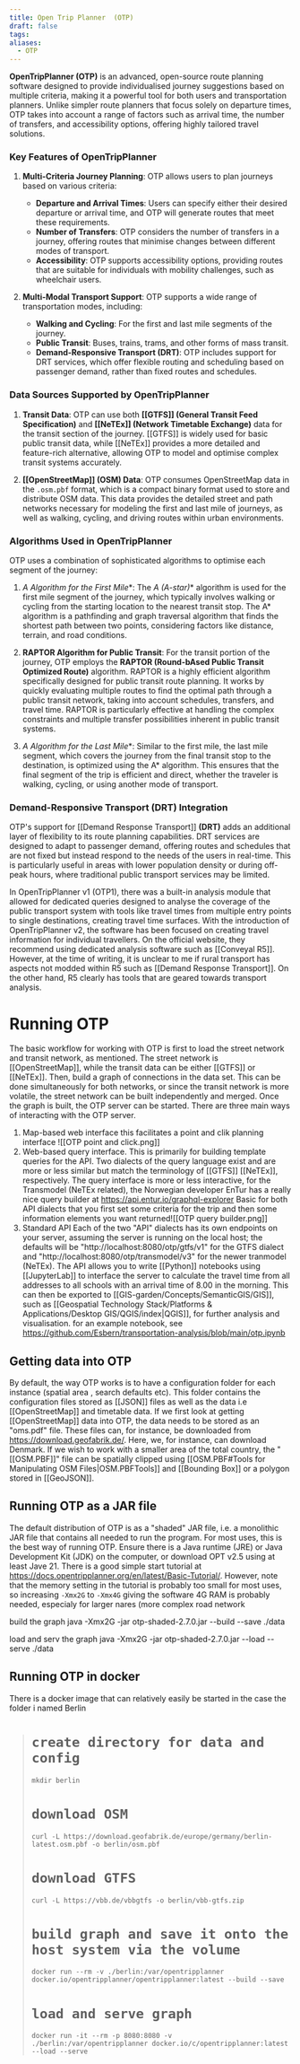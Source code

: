 ```yaml
---
title: Open Trip Planner  (OTP)
draft: false
tags: 
aliases:
  - OTP
---
```

**OpenTripPlanner (OTP)** is an advanced, open-source route planning software designed to provide individualised journey suggestions based on multiple criteria, making it a powerful tool for both users and transportation planners. Unlike simpler route planners that focus solely on departure times, OTP takes into account a range of factors such as arrival time, the number of transfers, and accessibility options, offering highly tailored travel solutions.

### **Key Features of OpenTripPlanner**

1. **Multi-Criteria Journey Planning**:
   OTP allows users to plan journeys based on various criteria:
   - **Departure and Arrival Times**: Users can specify either their desired departure or arrival time, and OTP will generate routes that meet these requirements.
   - **Number of Transfers**: OTP considers the number of transfers in a journey, offering routes that minimise changes between different modes of transport.
   - **Accessibility**: OTP supports accessibility options, providing routes that are suitable for individuals with mobility challenges, such as wheelchair users.

2. **Multi-Modal Transport Support**:
   OTP supports a wide range of transportation modes, including:
   - **Walking and Cycling**: For the first and last mile segments of the journey.
   - **Public Transit**: Buses, trains, trams, and other forms of mass transit.
   - **Demand-Responsive Transport (DRT)**: OTP includes support for DRT services, which offer flexible routing and scheduling based on passenger demand, rather than fixed routes and schedules.

### **Data Sources Supported by OpenTripPlanner**

1. **Transit Data**:
   OTP can use both **[[GTFS]] (General Transit Feed Specification)** and **[[NeTEx]] (Network Timetable Exchange)** data for the transit section of the journey. [[GTFS]] is widely used for basic public transit data, while [[NeTEx]] provides a more detailed and feature-rich alternative, allowing OTP to model and optimise complex transit systems accurately.

2. **[[OpenStreetMap]] (OSM) Data**:
   OTP consumes OpenStreetMap data in the `.osm.pbf` format, which is a compact binary format used to store and distribute OSM data. This data provides the detailed street and path networks necessary for modeling the first and last mile of journeys, as well as walking, cycling, and driving routes within urban environments.

### **Algorithms Used in OpenTripPlanner**

OTP uses a combination of sophisticated algorithms to optimise each segment of the journey:

1. **A* Algorithm for the First Mile**:
   The **A* (A-star)** algorithm is used for the first mile segment of the journey, which typically involves walking or cycling from the starting location to the nearest transit stop. The A* algorithm is a pathfinding and graph traversal algorithm that finds the shortest path between two points, considering factors like distance, terrain, and road conditions.

2. **RAPTOR Algorithm for Public Transit**:
   For the transit portion of the journey, OTP employs the **RAPTOR (Round-bAsed Public Transit Optimized Route)** algorithm. RAPTOR is a highly efficient algorithm specifically designed for public transit route planning. It works by quickly evaluating multiple routes to find the optimal path through a public transit network, taking into account schedules, transfers, and travel time. RAPTOR is particularly effective at handling the complex constraints and multiple transfer possibilities inherent in public transit systems.

3. **A* Algorithm for the Last Mile**:
   Similar to the first mile, the last mile segment, which covers the journey from the final transit stop to the destination, is optimized using the A* algorithm. This ensures that the final segment of the trip is efficient and direct, whether the traveler is walking, cycling, or using another mode of transport.

### **Demand-Responsive Transport (DRT) Integration**

OTP's support for [[Demand Response Transport]] **(DRT)** adds an additional layer of flexibility to its route planning capabilities. DRT services are designed to adapt to passenger demand, offering routes and schedules that are not fixed but instead respond to the needs of the users in real-time. This is particularly useful in areas with lower population density or during off-peak hours, where traditional public transport services may be limited.

 In OpenTripPlanner v1 (OTP1), there was a built-in analysis module that allowed for dedicated queries designed to analyse the coverage of the public transport system with tools like travel times from multiple entry points to single destinations, creating travel time surfaces.
With the introduction of OpenTripPlanner v2, the software has been focused on creating travel information for individual travellers. On the official website, they recommend using dedicated analysis software such as [[Conveyal R5]]. However, at the time of writing, it is unclear to me if rural transport has aspects not modded within R5 such as [[Demand Response Transport]]. On the other hand, R5 clearly has tools that are geared towards transport analysis.
# Running OTP
The basic workflow for working with OTP is first to load the street network and transit network, as mentioned. The street network is [[OpenStreetMap]], while the transit data can be either [[GTFS]] or [[NeTEx]]. Then, build a graph of connections in the data set. This can be done simultaneously for both networks, or since the transit network is more volatile, the street network can be built independently and merged.
Once the graph is built, the OTP server can be started. There are three main ways of interacting with the OTP server.  
1. Map-based web interface this facilitates a point and clik planning interface ![[OTP point and click.png]]
2. Web-based query interface. This is primarily for building template queries for the API.  Two dialects of the query language exist and are more or less similar but match the terminology of [[GTFS]] [[NeTEx]], respectively. The query interface is more or less interactive,  for the Transmodel (NeTEx related), the Norwegian developer EnTur has a really nice query builder at https://api.entur.io/graphql-explorer Basic for both API dialects that you first set some criteria for the trip and then some information elements you want returned![[OTP query builder.png]]
3. Standard API
   Each of the two "API" dialects has its own endpoints on your server, assuming the server is running on the local host; the defaults will be "http://localhost:8080/otp/gtfs/v1" for the GTFS dialect and  "http://localhost:8080/otp/transmodel/v3" for the newer tranmodel (NeTEx). The API allows you to write [[Python]] notebooks using [[JupyterLab]] to interface the server to calculate the travel time from all addresses to all schools with an arrival time of 8.00 in the morning. This can then be exported to [[GIS-garden/Concepts/SemanticGIS/GIS]], such as [[Geospatial Technology Stack/Platforms & Applications/Desktop GIS/QGIS/index|QGIS]], for further analysis and visualisation. for an example notebook, see https://github.com/Esbern/transportation-analysis/blob/main/otp.ipynb
    
## Getting data into OTP
By default, the way OTP works is to have a configuration folder for each instance (spatial area , search defaults etc). This folder contains the configuration files stored as [[JSON]]  files as well as the data i.e [[OpenStreetMap]] and timetable data.
If we first look at getting [[OpenStreetMap]] data into OTP, the data needs to be stored as an "oms.pdf" file. These files can, for instance, be downloaded from https://download.geofabrik.de/. Here, we, for instance, can download Denmark. If we wish to work with a smaller area of the total country,  the "[[OSM.PBF]]" file can be spatially clipped using [[OSM.PBF#Tools for Manipulating OSM Files|OSM.PBFTools]] and [[Bounding Box]] or a polygon stored in [[GeoJSON]]. 

## Running OTP as a JAR file
The default distribution of OTP is as a "shaded" JAR file, i.e. a monolithic JAR file that contains all needed to run the program. For most uses, this is the best way of running OTP.  Ensure there is a Java runtime (JRE) or Java Development Kit (JDK) on the computer, or download  OPT v2.5 using at least Jave 21. There is a good simple start tutorial at https://docs.opentripplanner.org/en/latest/Basic-Tutorial/. However, note that the memory setting in the tutorial is probably too small for most uses, so increasing `-Xmx2G` to `-Xmx4G` giving the software 4G RAM is probably needed, especialy for larger nares (more complex road network

build the graph
java -Xmx2G -jar otp-shaded-2.7.0.jar --build --save ./data

load and serv the graph
java -Xmx2G -jar otp-shaded-2.7.0.jar --load --serve ./data

## Running OTP in docker
There is a docker image that can relatively easily be started in the case the folder i named Berlin 
> # `create directory for data and config`
> `mkdir berlin`
> # `download OSM`
> `curl -L https://download.geofabrik.de/europe/germany/berlin-latest.osm.pbf -o berlin/osm.pbf`  
> # `download GTFS`
> `curl -L https://vbb.de/vbbgtfs -o berlin/vbb-gtfs.zip`
> # `build graph and save it onto the host system via the volume`
> `docker run --rm -v ./berlin:/var/opentripplanner docker.io/opentripplanner/opentripplanner:latest --build --save`
> # `load and serve graph`
> `docker run -it --rm -p 8080:8080 -v ./berlin:/var/opentripplanner docker.io/c/opentripplanner:latest --load --serve`


